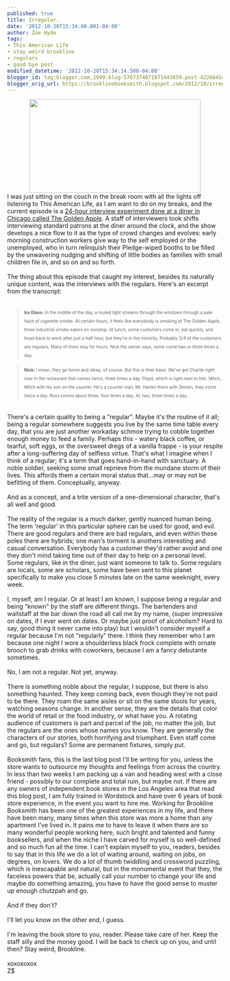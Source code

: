```yaml
---
published: true
title: Irregular.
date: '2012-10-20T15:34:00.001-04:00'
author: Zoe Hyde
tags:
- This American Life
- stay weird brookline
- regulars
- good bye post
modified_datetime: '2012-10-20T15:34:14.508-04:00'
blogger_id: tag:blogger.com,1999:blog-5767374071871443859.post-4226645424876643503
blogger_orig_url: https://brooklinebooksmith.blogspot.com/2012/10/irregular.html
---
```


<div class="separator" style="clear: both; text-align: center;"><a href="https://www.ibiblio.org/wm/paint/auth/hopper/street/hopper.nighthawks.jpg" imageanchor="1" style="margin-left: 1em; margin-right: 1em;"><img border="0" height="218" src="https://www.ibiblio.org/wm/paint/auth/hopper/street/hopper.nighthawks.jpg" width="400" /></a></div><div class="tr_bq">I was just sitting on the couch in the break room with all the lights off listening to This American Life, as I am want to do on my breaks, and the current episode is a <a href="https://www.thisamericanlife.org/radio-archives/episode/172/24-hours-at-the-golden-apple" target="_blank">24-hour interview experiment done at a diner in Chicago called The Golden Apple</a>. A staff of interviewers took shifts interviewing standard patrons at the diner around the clock, and the show develops a nice flow to it as the type of crowd changes and evolves: early morning construction workers give way to the self employed or the unemployed, who in turn relinquish their Pledge-wiped booths to be filled by the unwavering nudging and shifting of little bodies as families with small children file in, and so on and so forth.&nbsp;</div><br />The thing about this episode that caught my interest, besides its naturally unique content, was the interviews with the regulars. Here's an excerpt from the transcript:<br /><br /><blockquote><span style="font-family: inherit; font-size: x-small;"><b>Ira Glass:</b>&nbsp;<span style="background-color: white; line-height: 20px;">In the middle of the day, a muted light streams through the windows through a pale haze of cigarette smoke. At certain hours, it feels like everybody is smoking at The Golden Apple, three industrial smoke eaters on nonstop. At lunch, some customers come in, eat quickly, and head back to work after just a half hour, but they're in the minority. Probably 3/4 of the customers are regulars. Many of them stay for hours. Nick the owner says, some come two or three times a day.</span></span></blockquote><blockquote class="tr_bq"><span style="font-family: inherit; font-size: x-small;"><b style="background-color: white; line-height: 20px;">Nick:&nbsp;</b><span style="background-color: white; line-height: 20px;">I mean, they go home and sleep, of course. But this is their base. We've got Charlie right now in the restaurant that comes twice, three times a day. Floyd, which is right next to him. Mitch, Mitch with his son on the counter. He's a counter man. Mr. Harlen there with Steven, they come twice a day. Ross comes about three, four times a day. Al, two, three times a day.</span></span></blockquote><br />There's a certain quality to being a "regular". Maybe it's the routine of it all; being a regular somewhere suggests you live by the same time table every day, that you are just another workaday schmoe trying to cobble together enough money to feed a family. Perhaps this - watery black coffee, or tearful, soft eggs, or the oversweet dregs of a vanilla frappe - is your respite after a long-suffering day of selfless virtue. That's what I imagine when I think of a regular; it's a term that goes hand-in-hand with sanctuary. A noble soldier, seeking some small reprieve from the mundane storm of their lives. This affords them a certain moral status that...may or may not be befitting of them. Conceptually, anyway.<br /><br />And as a concept, and a trite version of a one-dimensional character, that's all well and good.<br /><br />The reality of the regular is a much darker, gently nuanced human being. The term 'regular' in this particular sphere can be used for good, and evil. There are good regulars and there are bad regulars, and even within these poles there are hybrids; one man's torment is anothers interesting and casual conversation. Everybody has a customer they'd rather avoid and one they don't mind taking time out of their day to help on a personal level. Some regulars, like in the diner, just want someone to talk to. Some regulars are locals, some are scholars, some have been sent to this planet specifically to make you close 5 minutes late on the same weeknight, every week.<br /><br />I, myself, am I regular. Or at least I am known, I suppose being a regular and being "known" by the staff are different things. The bartenders and waitstaff at the bar down the road all call me by my name, (super impressive on dates, if I ever went on dates. Or maybe just proof of alcoholism? Hard to say, good thing it never came into play) but I wouldn't consider myself a regular because I'm not "regularly" there. I think they remember who I am because one night I wore a shoulderless black frock complete with ornate brooch to grab drinks with coworkers, because I am a fancy debutante sometimes.<br /><br />No, I am not a regular. Not yet, anyway.<br /><br />There is something noble about the regular, I suppose, but there is also something haunted. They keep coming back, even though they're not paid to be there. They roam the same aisles or sit on the same stools for years, watching seasons change. In another sense, they are the details that color the world of retail or the food industry, or what have you. A rotating audience of customers is part and parcel of the job, no matter the job, but the regulars are the ones whose names you know. They are generally the characters of our stories, both horrifying and triumphant. Even staff come and go, but regulars? Some are permanent fixtures, simply put.<br /><br />Booksmith fans, this is the last blog post I'll be writing for you, unless the store wants to outsource my thoughts and feelings from across the country. In less than two weeks I am packing up a van and heading west with a close friend - possibly to our complete and total ruin, but maybe not. If there are any owners of independent book stores in the Los Angeles area that read this blog post, I am fully trained in Wordstock and have over 6 years of book store experience, in the event you want to hire me. Working for Brookline Booksmith has been one of the greatest experiences in my life, and there have been many, many times when this store was more a home than any apartment I've lived in. It pains me to have to leave it when there are so many wonderful people working here, such bright and talented and funny booksellers, and when the niche I have carved for myself is so well-defined and so much fun all the time. I can't explain myself to you, readers, besides to say that in this life we do a lot of waiting around, waiting on jobs, on degrees, on lovers. We do a lot of thumb twiddling and crossword puzzling, which is inescapable and natural, but in the monumental event that they, the faceless powers that be, actually call your number to change your life and maybe do something amazing, you have to have the good sense to muster up enough chutzpah and go.<br /><br />And if they don't?<br /><br />I'll let you know on the other end, I guess.<br /><br />I'm leaving the book store to you, reader. Please take care of her. Keep the staff silly and the money good. I will be back to check up on you, and until then? Stay weird, Brookline.<br /><br />xoxoxoxox<br />Z$